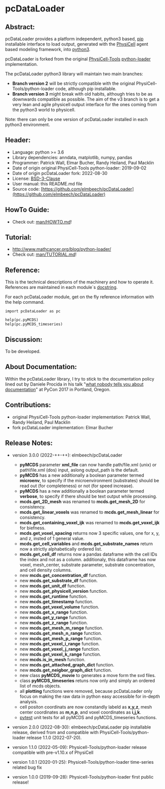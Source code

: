 # pcDataLoader

## Abstract:
pcDataLoader provides a platform independent, python3 based, [pip](https://en.wikipedia.org/wiki/Pip_(package_manager)) installable interface
to load output, generated with the [PhysiCell](https://github.com/MathCancer/PhysiCell) agent based modeling framework,
into [python3](https://en.wikipedia.org/wiki/Python_(programming_language)).

pcDataLoader is forked from the original [PhysiCell-Tools](https://github.com/PhysiCell-Tools) [python-loader](https://github.com/PhysiCell-Tools/python-loader) implementation.

The pcDataLoader python3 library will maintain two main branches:

+ **Branch version 2** will be strictly compatible with the original PhysiCell-Tools/python-loader code, although pip installable.
+ **Branch version 3** might break with old habits, although tries to be as downwards compatible as possible.
  The aim of the v3 branch is to get a very lean and agile physicell output interface for the ones coming from the python3 world to physicell.

Note: there can only be one version of pcDataLoader installed in each python3 environment.


## Header:
+ Language: python >= 3.6
+ Library dependencies: anndata, matplotlib, numpy, pandas
+ Programmer: Patrick Wall, Elmar Bucher, Randy Heiland, Paul Macklin
+ Date of origin original PhysiCell-Tools python-loader: 2019-09-02
+ Date of origin pcDataLoader fork: 2022-08-30
+ License: [BSD-3-Clause](https://en.wikipedia.org/wiki/BSD_licenses)
+ User manual: this README.md file
+ Source code: [https://github.com/elmbeech/pcDataLoader](https://github.com/elmbeech/pcDataLoader)


## HowTo Guide:
+ Check out: [man/HOWTO.md](https://github.com/elmbeech/pcDataLoader/tree/master/man/HOWTO.md)!


## Tutorial:
+ http://www.mathcancer.org/blog/python-loader/
+ Check out: [man/TUTORIAL.md](https://github.com/elmbeech/pcDataLoader/tree/master/man/TUTORIAL.md)!


## Reference:
This is the technical descriptions of the machinery and how to operate it.
References are maintained in each module`s [docstring](https://en.wikipedia.org/wiki/Docstring).

For each pcDataLoader module, get on the fly reference information with the help command.
```python3
import pcDataLoader as pc

help(pc.pyMCDS)
help(pc.pyMCDS_timeseries)
```


## Discussion:
To be developed.


## About Documentation:
Within the pcDataLoader library, I try to stick to the documentation policy lined out by Daniele Procida in his talk "[what nobody tells you about documentation](https://www.youtube.com/watch?v=azf6yzuJt54)" at PyCon 2017 in Portland, Oregon.


## Contributions:
+ original PhysiCell-Tools python-loader implementation: Patrick Wall, Randy Heiland, Paul Macklin
+ fork pcDataLoader implementation: Elmar Bucher


## Release Notes:
+ version 3.0.0 (2022-++-++): elmbeech/pcDataLoader
    + **pyMCDS** parameter **xml_file** can now handle path/file.xml (unix) or path\file.xml (dos) input, aslong output_path is the default.
    + **pyMCDS** has a new additionally a boolean parameter termed **microenv**, to specify if the microenvironment (substrates) should be read out (for completeness) or not (for speed increase).
    + **pyMCDS** has a new additionally a boolean parameter termed **verbose**, to specify if there should be text output while processing.
    + **mcds.get_2D_mesh** was renamed to **mcds.get_mesh_2D** for consistency.
    + **mcds.get_linear_voxels** was renamed to **mcds.get_mesh_linear** for consistency.
    + **mcds.get_containing_voxel_ijk** was renamed to **mcds.get_voxel_ijk** for biefness.
    + **mcds.get_voxel_spacing** returns now 3 specific values, one for x, y, and z, insted of 1 general value.
    + **mcds.get_cell_variables** and **mcds.get_substrate_names** return now a strictly alphabetically ordered list.
    + **mcds.get_cell_df** returns now a pandas dataframe with the cell IDs the index and not as a column.
      additionaly, this dataframe has now voxel, mesh_center, substrate parameter, substrate concentration, and cell density columns.
    + new **mcds.get_concentration_df** function.
    + new **mcds.get_substrate_df** function.
    + new **mcds.get_unit_df** function.
    + new **mcds.get_physicell_version** function.
    + new **mcds.get_runtime** function.
    + new **mcds.get_timestamp** function.
    + new **mcds.get_voxel_volume** function.
    + new **mcds.get_x_range** function.
    + new **mcds.get_y_range** function.
    + new **mcds.get_z_range** function.
    + new **mcds.get_mesh_m_range** function.
    + new **mcds.get_mesh_n_range** function.
    + new **mcds.get_mesh_p_range** function.
    + new **mcds.get_voxel_i_range** function.
    + new **mcds.get_voxel_j_range** function.
    + new **mcds.get_voxel_k_range** function.
    + new **mcds.is_in_mesh** function.
    + new **mcds.get_attached_graph_dict** function.
    + new **mcds.get_neigbor_graph_dict** function.
    + new class **pyMCDS_movie** to generates a move form the svd files.
    + class **pyMCDS_timeseries** retuns now only and simply an ordered list of mcds objects.
    + all **plotting** functions were removed, because pcDataLoader only focus on making the raw data in python easy accessible for in-depth analysis.
    + cell positon coordinats are now constandly labeld as **x,y,z**, mesh center coordinates as **m,n,p**, and voxel coordinates as **i,j,k**.
    + [pytest](https://en.wikipedia.org/wiki/Pytest) unit tests for all pyMCDS and pyMCDS_timeseries functions.

+ version 2.0.0 (2022-08-30): elmbeech/pcDataLoader pip installable release, derived from and compatible with PhysiCell-Tools/python-loader release 1.1.0 (2022-07-20).
+ version 1.1.0 (2022-05-09): Physicell-Tools/python-loader release compatible with pre-v1.10.x of PhysiCell
+ version 1.0.1 (2020-01-25): Physicell-Tools/python-loader time-series related bug fix
+ version 1.0.0 (2019-09-28): Physicell-Tools/python-loader first public release!

